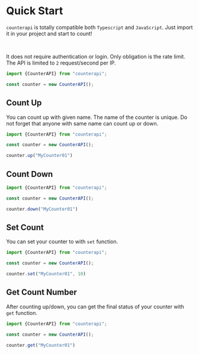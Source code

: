 # Quick Start

`counterapi` is totally compatible both `Typescript` and `JavaScript`. Just import it in your project and start to
count!

<br/>

It does not require authentication or login. Only obligation is the rate limit. The API is limited to `2`
request/second per IP.

```typescript
import {CounterAPI} from "counterapi";

const counter = new CounterAPI();
```

## Count Up

You can count up with given name. The name of the counter is unique. Do not forget that anyone with same name can count
up or down.

```typescript
import {CounterAPI} from "counterapi";

const counter = new CounterAPI();

counter.up("MyCounter01")
```

## Count Down

```typescript
import {CounterAPI} from "counterapi";

const counter = new CounterAPI();

counter.down("MyCounter01")
```

## Set Count

You can set your counter to with `set` function.

```typescript
import {CounterAPI} from "counterapi";

const counter = new CounterAPI();

counter.set("MyCounter01", 10)
```

## Get Count Number

After counting up/down, you can get the final status of your counter with `get` function.

```typescript
import {CounterAPI} from "counterapi";

const counter = new CounterAPI();

counter.get("MyCounter01")
```
